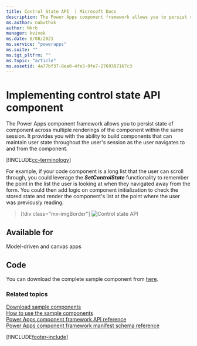 ```yaml
---
title: Control State API  | Microsoft Docs
description: The Power Apps component framework allows you to persist state of component across multiple renderings of the component within the same session.
ms.author: nabuthuk
author: Nkrb
manager: kvivek
ms.date: 6/08/2021
ms.service: "powerapps"
ms.suite: ""
ms.tgt_pltfrm: ""
ms.topic: "article"
ms.assetid: 4a77bf37-8ea0-4fe3-9fe7-2769387167c3
---
```


# Implementing control state API component

The Power Apps component framework allows you to persist state of component across multiple renderings of the component within the same session. It provides you with the ability to build components that can maintain user state throughout the user's session as the user navigates to and from the component.

[!INCLUDE[cc-terminology](../../data-platform/includes/cc-terminology.md)]

For example, if your code component is a long list that the user can scroll through, you could leverage the **_SetControlState_** functionality to remember the point in the list the user is looking at when they navigated away from the form. You could then add logic on component initialization to check the stored state and render the component's list at the point where the user was previously reading. 

> [!div class="mx-imgBorder"] 
> ![Control state API](../media/control-state-api.png "Control state API")

## Available for

Model-driven and canvas apps

## Code

You can download the complete sample component from [here](https://github.com/microsoft/PowerApps-Samples/tree/master/component-framework/ControlStateAPI).


### Related topics

[Download sample components](https://github.com/microsoft/PowerApps-Samples/tree/master/component-framework)<br/>
[How to use the sample components](../use-sample-components.md)<br/>
[Power Apps component framework API reference](../reference/index.md)<br/>
[Power Apps component framework manifest schema reference](../manifest-schema-reference/index.md)


[!INCLUDE[footer-include](../../../includes/footer-banner.md)]